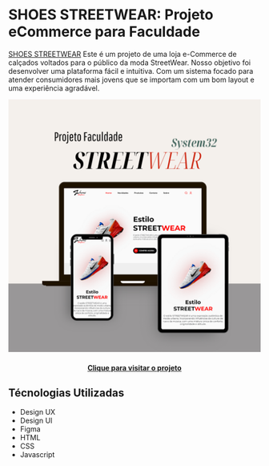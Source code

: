 # SHOES STREETWEAR: Projeto eCommerce para Faculdade

[SHOES STREETWEAR](https://vitorkeller1604.github.io/Projeto-Faculdade/) Este é um projeto de uma loja e-Commerce de calçados voltados para o público da moda StreetWear. Nosso objetivo foi desenvolver uma plataforma fácil e intuitiva. Com um sistema focado para atender consumidores mais jovens que se importam com um bom layout e uma experiência agradável.

![Exemplo de Interface](assets/img/preview.png)

<h4 align="center"><a href="https://vitorkeller1604.github.io/Projeto-Faculdade/">Clique para visitar o projeto</a></h4>

## Técnologias Utilizadas ##

* Design UX
* Design UI
* Figma
* HTML
* CSS
* Javascript
